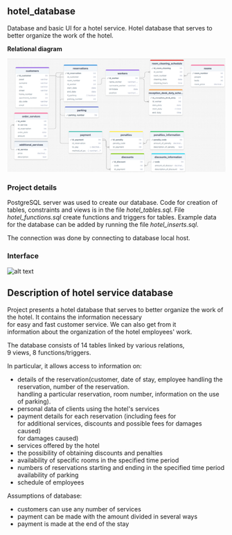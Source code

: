 ﻿## hotel_database
Database and basic UI for a hotel service. Hotel database that serves to better organize the work of the hotel.


**Relational diagram**

![alt text](img/diagram.png "Diagram")

### Project details


PostgreSQL server was used to create our database. Code for creation of tables, constraints and views is in the file  _hotel_tables.sql_. File _hotel_functions.sql_ create functions and triggers for tables. Example data for the database can be added by running the file _hotel_inserts.sql_.

The connection was done by connecting to database local host. 


### Interface
![alt text](img/website.png "Website")

## Description of hotel service database
Project presents a hotel database that serves to better organize the work of the hotel. It contains the information necessary  
for easy and fast customer service. We can also get from it  
information about the organization of the hotel employees' work.

The database consists of 14 tables linked by various relations,  
9 views, 8 functions/triggers.

In particular, it allows access to information on:

- details of the reservation(customer, date of stay, employee handling the reservation, number of the reservation.  
handling a particular reservation, room number, information on the use of parking). 
- personal data of clients using the hotel's services
- payment details for each reservation (including fees for  
for additional services, discounts and possible fees for damages caused)  
for damages caused)
- services offered by the hotel
- the possibility of obtaining discounts and penalties
- availability of specific rooms in the specified time period
- numbers of reservations starting and ending in the specified time period availability of parking
- schedule of employees


Assumptions of database: 
- customers can use any number of services
- payment can be made with the amount divided in several ways 
- payment is made at the end of the stay 
